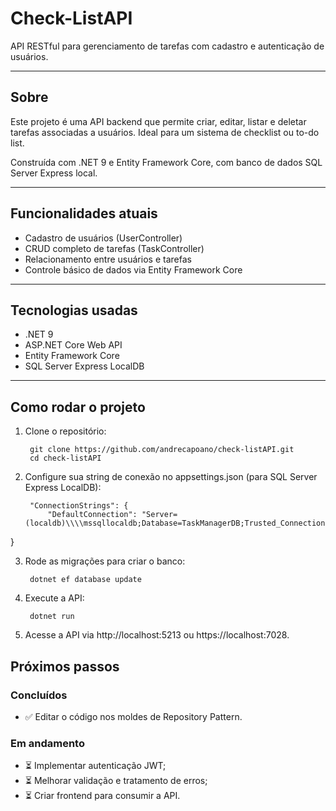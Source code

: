 # Check-ListAPI

API RESTful para gerenciamento de tarefas com cadastro e autenticação de usuários.

---

## Sobre

Este projeto é uma API backend que permite criar, editar, listar e deletar tarefas associadas a usuários. Ideal para um sistema de checklist ou to-do list. 

Construída com .NET 9 e Entity Framework Core, com banco de dados SQL Server Express local.

---

## Funcionalidades atuais

- Cadastro de usuários (UserController)
- CRUD completo de tarefas (TaskController)
- Relacionamento entre usuários e tarefas
- Controle básico de dados via Entity Framework Core

---

## Tecnologias usadas

- .NET 9
- ASP.NET Core Web API
- Entity Framework Core
- SQL Server Express LocalDB

---

## Como rodar o projeto

1. Clone o repositório:

        git clone https://github.com/andrecapoano/check-listAPI.git
        cd check-listAPI

2. Configure sua string de conexão no appsettings.json (para SQL Server Express LocalDB):

        "ConnectionStrings": {          
            "DefaultConnection": "Server=(localdb)\\\\mssqllocaldb;Database=TaskManagerDB;Trusted_Connection=True;"
}

3. Rode as migrações para criar o banco:

        dotnet ef database update

4. Execute a API:

        dotnet run

5. Acesse a API via http://localhost:5213 ou https://localhost:7028.

## Próximos passos

### Concluídos
- ✅ Editar o código nos moldes de Repository Pattern.

### Em andamento
- ⏳ Implementar autenticação JWT;
- ⏳ Melhorar validação e tratamento de erros;
- ⏳ Criar frontend para consumir a API.